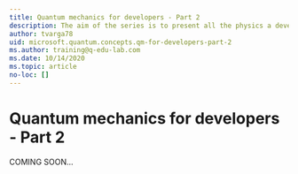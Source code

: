 ```yaml
---
title: Quantum mechanics for developers - Part 2
description: The aim of the series is to present all the physics a developer needs to know to program gate-based quantum computers. (Part 2)
author: tvarga78
uid: microsoft.quantum.concepts.qm-for-developers-part-2
ms.author: training@q-edu-lab.com
ms.date: 10/14/2020
ms.topic: article
no-loc: []
---
```


# Quantum mechanics for developers - Part 2

COMING SOON...

